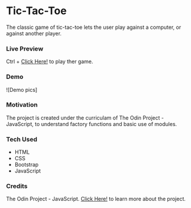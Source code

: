 # Tic-Tac-Toe
The classic game of tic-tac-toe lets the user play against a computer, or against another player.

### Live Preview
Ctrl + [Click Here!](https://dash-tic-tac-toe.netlify.app/) to play ther game.

### Demo
![Demo pics]


### Motivation
The project is created under the curriculam of The Odin Project - JavaScript, to understand factory functions and basic use of modules.

### Tech Used
* HTML
* CSS
* Bootstrap
* JavaScript

### Credits
The Odin Project - JavaScript.
[Click Here!](https://www.theodinproject.com/courses/javascript/lessons/tic-tac-toe-javascript) to learn more about the project.
